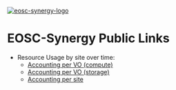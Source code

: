 [![eosc-synergy-logo](https://www.eosc-synergy.eu/wp-content/uploads/logo-color-texto.png)](https://eosc-synergy.eu)
# EOSC-Synergy Public Links

- Resource Usage by site over time:
    - [Accounting per VO (compute)](https://accounting.egi.eu/cloud/vm_num/VO/DATE/2019/4/2022/12/custom-covid.eosc-synergy.eu,covid19.eosc-synergy.eu,eosc-synergy.eu,EOServices-vo.indra.es,lagoproject.net,mswss.ui.savba.sk,o3as.data.kit.edu,saps-vo.i3m.upv.es,synergy.eosc.eu,vo.o3as.data.kit.edu,worsica.vo.incd.pt/onlyinfrajobs/)
    - [Accounting per VO (storage)](https://accounting.egi.eu/cloud/disk/VO/DATE/2019/4/2022/12/custom-covid.eosc-synergy.eu,covid19.eosc-synergy.eu,eosc-synergy.eu,EOServices-vo.indra.es,lagoproject.net,mswss.ui.savba.sk,o3as.data.kit.edu,saps-vo.i3m.upv.es,synergy.eosc.eu,vo.o3as.data.kit.edu,worsica.vo.incd.pt/onlyinfrajobs/)
    - [Accounting per site](https://accounting.egi.eu/cloud/vm_num/SITE/DATE/2019/4/2022/12/custom-covid.eosc-synergy.eu,covid19.eosc-synergy.eu,eosc-synergy.eu,EOServices-vo.indra.es,lagoproject.net,mswss.ui.savba.sk,o3as.data.kit.edu,saps-vo.i3m.upv.es,synergy.eosc.eu,vo.o3as.data.kit.edu,worsica.vo.incd.pt/onlyinfrajobs/)
